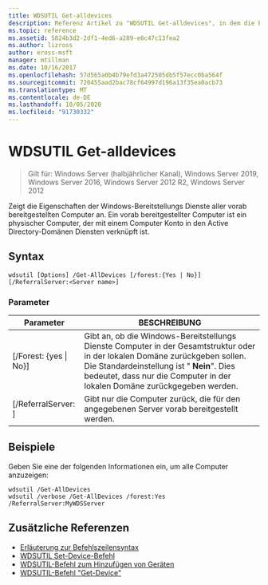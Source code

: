```yaml
---
title: WDSUTIL Get-alldevices
description: Referenz Artikel zu "WDSUTIL Get-alldevices", in dem die Eigenschaften der Windows-Bereitstellungs Dienste aller vorab bereitgestellten Computer angezeigt werden.
ms.topic: reference
ms.assetid: 5824b3d2-2df1-4ed6-a289-e6c47c13fea2
ms.author: lizross
author: eross-msft
manager: mtillman
ms.date: 10/16/2017
ms.openlocfilehash: 57d565a0b4b79efd3a472505db5f57ecc0ba564f
ms.sourcegitcommit: 720455aad2bac78cf64997d196a13f35ea0acb73
ms.translationtype: MT
ms.contentlocale: de-DE
ms.lasthandoff: 10/05/2020
ms.locfileid: "91730332"
---
```

# <a name="wdsutil-get-alldevices"></a>WDSUTIL Get-alldevices

> Gilt für: Windows Server (halbjährlicher Kanal), Windows Server 2019, Windows Server 2016, Windows Server 2012 R2, Windows Server 2012

Zeigt die Eigenschaften der Windows-Bereitstellungs Dienste aller vorab bereitgestellten Computer an. Ein vorab bereitgestellter Computer ist ein physischer Computer, der mit einem Computer Konto in den Active Directory-Domänen Diensten verknüpft ist.

## <a name="syntax"></a>Syntax
```
wdsutil [Options] /Get-AllDevices [/forest:{Yes | No}] [/ReferralServer:<Server name>]
```
### <a name="parameters"></a>Parameter
|Parameter|BESCHREIBUNG|
|-------|--------|
|[/Forest: {yes &#124; No}]|Gibt an, ob die Windows-Bereitstellungs Dienste Computer in der Gesamtstruktur oder in der lokalen Domäne zurückgeben sollen. Die Standardeinstellung ist " **Nein**". Dies bedeutet, dass nur die Computer in der lokalen Domäne zurückgegeben werden.|
|[/ReferralServer: <Server name> ]|Gibt nur die Computer zurück, die für den angegebenen Server vorab bereitgestellt werden.|
## <a name="examples"></a>Beispiele
Geben Sie eine der folgenden Informationen ein, um alle Computer anzuzeigen:
```
wdsutil /Get-AllDevices
wdsutil /verbose /Get-AllDevices /forest:Yes /ReferralServer:MyWDSServer
```
## <a name="additional-references"></a>Zusätzliche Referenzen
- [Erläuterung zur Befehlszeilensyntax](command-line-syntax-key.md)
- [WDSUTIL Set-Device-Befehl](wdsutil-set-device.md)
- [WDSUTIL-Befehl zum Hinzufügen von Geräten](wdsutil-add-device.md)
- [WDSUTIL-Befehl "Get-Device"](wdsutil-get-device.md)
